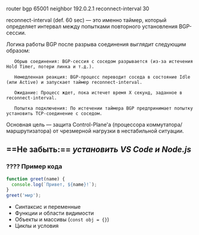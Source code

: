   router bgp 65001
    neighbor 192.0.2.1 reconnect-interval 30

 reconnect-interval (def. 60 sec) — это именно таймер, который определяет интервал между попытками повторного установления BGP-сессии.

 Логика работы BGP после разрыва соединения выглядит следующим образом:

       Обрыв соединения: BGP-сессия с соседом разрывается (из-за истечения Hold Timer, потери линка и т.д.).

       Немедленная реакция: BGP-процесс переводит соседа в состояние Idle (или Active) и запускает таймер reconnect-interval.

       Ожидание: Процесс ждет, пока истечет время X секунд, заданное в reconnect-interval.

       Попытка подключения: По истечении таймера BGP предпринимает попытку установить TCP-соединение с соседом.
	
 Основная цель — защита Control-Plane'а (процессора коммутатора/маршрутизатора) от чрезмерной нагрузки в нестабильной ситуации.



==Не забыть:== _установить VS Code и Node.js_
---
### ???? Пример кода
```javascript
function greet(name) {
  console.log(`Привет, ${name}!`);
}
greet('мир');
```
- Синтаксис и переменные
- Функции и области видимости
- Объекты и массивы (`const obj = {}`)
- Циклы и условия 
